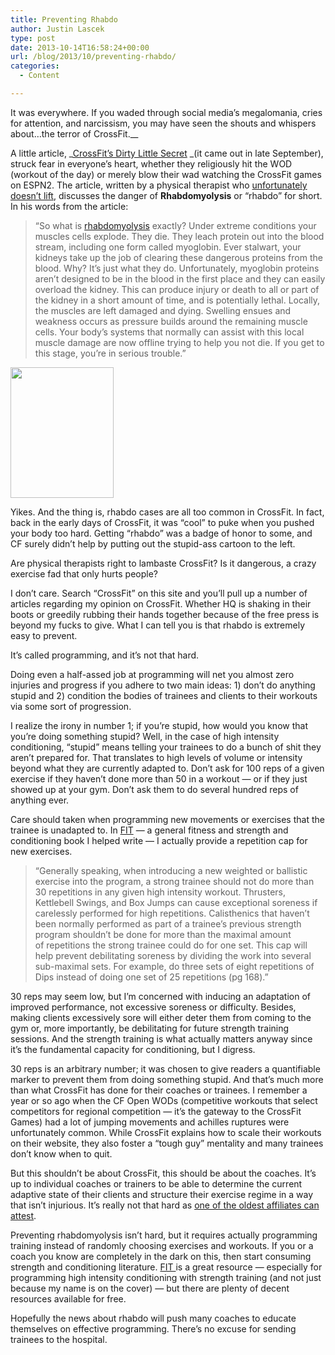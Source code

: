 ```yaml
---
title: Preventing Rhabdo
author: Justin Lascek
type: post
date: 2013-10-14T16:58:24+00:00
url: /blog/2013/10/preventing-rhabdo/
categories:
  - Content

---
```

It was everywhere. If you waded through social media&#8217;s megalomania, cries for attention, and narcissism, you may have seen the shouts and whispers about&#8230;the terror of CrossFit.__

A little article, _<a href="http://www.huffingtonpost.com/eric-robertson/crossfit-rhabdomyolysis_b_3977598.html" target="_blank">CrossFit&#8217;s Dirty Little Secret</a> _(it came out in late September), struck fear in everyone&#8217;s heart, whether they religiously hit the WOD (workout of the day) or merely blow their wad watching the CrossFit games on ESPN2. The article, written by a physical therapist who <a href="http://s.huffpost.com/contributors/eric-robertson/headshot.jpg" target="_blank">unfortunately doesn&#8217;t lift</a>, discusses the danger of **Rhabdomyolysis** or &#8220;rhabdo&#8221; for short. In his words from the article:

> &#8220;So what is <a href="http://www.nlm.nih.gov/medlineplus/ency/article/000473.htm" target="_hplink">rhabdomyolysis</a> exactly? Under extreme conditions your muscles cells explode. They die. They leach protein out into the blood stream, including one form called myoglobin. Ever stalwart, your kidneys take up the job of clearing these dangerous proteins from the blood. Why? It&#8217;s just what they do. Unfortunately, myoglobin proteins aren&#8217;t designed to be in the blood in the first place and they can easily overload the kidney. This can produce injury or death to all or part of the kidney in a short amount of time, and is potentially lethal. Locally, the muscles are left damaged and dying. Swelling ensues and weakness occurs as pressure builds around the remaining muscle cells. Your body&#8217;s systems that normally can assist with this local muscle damage are now offline trying to help you not die. If you get to this stage, you&#8217;re in serious trouble.&#8221;

[<img data-attachment-id="9671" data-permalink="/blog/2013/10/preventing-rhabdo/rhabdoclown/" data-orig-file="/2013/09/rhabdoclown.jpg" data-orig-size="275,349" data-comments-opened="1" data-image-meta="{&quot;aperture&quot;:&quot;0&quot;,&quot;credit&quot;:&quot;&quot;,&quot;camera&quot;:&quot;&quot;,&quot;caption&quot;:&quot;&quot;,&quot;created_timestamp&quot;:&quot;0&quot;,&quot;copyright&quot;:&quot;&quot;,&quot;focal_length&quot;:&quot;0&quot;,&quot;iso&quot;:&quot;0&quot;,&quot;shutter_speed&quot;:&quot;0&quot;,&quot;title&quot;:&quot;&quot;}" data-image-title="rhabdoclown" data-image-description="" data-medium-file="/2013/09/rhabdoclown-157x200.jpg" data-large-file="/2013/09/rhabdoclown.jpg" class=" wp-image-9671  alignleft" alt="" src="/2013/09/rhabdoclown.jpg" width="165" height="209" srcset="/2013/09/rhabdoclown.jpg 275w, /2013/09/rhabdoclown-118x150.jpg 118w, /2013/09/rhabdoclown-157x200.jpg 157w, /2013/09/rhabdoclown-236x300.jpg 236w" sizes="(max-width: 165px) 100vw, 165px" />][1]

Yikes. And the thing is, rhabdo cases are all too common in CrossFit. In fact, back in the early days of CrossFit, it was &#8220;cool&#8221; to puke when you pushed your body too hard. Getting &#8220;rhabdo&#8221; was a badge of honor to some, and CF surely didn&#8217;t help by putting out the stupid-ass cartoon to the left.

Are physical therapists right to lambaste CrossFit? Is it dangerous, a crazy exercise fad that only hurts people?

I don&#8217;t care. Search &#8220;CrossFit&#8221; on this site and you&#8217;ll pull up a number of articles regarding my opinion on CrossFit. Whether HQ is shaking in their boots or greedily rubbing their hands together because of the free press is beyond my fucks to give. What I can tell you is that rhabdo is extremely easy to prevent.

It&#8217;s called programming, and it&#8217;s not that hard.

Doing even a half-assed job at programming will net you almost zero injuries and progress if you adhere to two main ideas: 1) don&#8217;t do anything stupid and 2) condition the bodies of trainees and clients to their workouts via some sort of progression.

I realize the irony in number 1; if you&#8217;re stupid, how would you know that you&#8217;re doing something stupid? Well, in the case of high intensity conditioning, &#8220;stupid&#8221; means telling your trainees to do a bunch of shit they aren&#8217;t prepared for. That translates to high levels of volume or intensity beyond what they are currently adapted to. Don&#8217;t ask for 100 reps of a given exercise if they haven&#8217;t done more than 50 in a workout &#8212; or if they just showed up at your gym. Don&#8217;t ask them to do several hundred reps of anything ever.

Care should taken when programming new movements or exercises that the trainee is unadapted to. In <a href="http://www.amazon.com/Fit-Lon-Kilgore/dp/0615497063" target="_blank">FIT</a> &#8212; a general fitness and strength and conditioning book I helped write &#8212; I actually provide a repetition cap for new exercises.

> &#8220;Generally speaking, when introducing a new weighted or ballistic exercise into the program, a strong trainee should not do more than 30 repetitions in any given high intensity workout. Thrusters, Kettlebell Swings, and Box Jumps can cause exceptional soreness if carelessly performed for high repetitions. Calisthenics that haven’t been normally performed as part of a trainee’s previous strength program shouldn&#8217;t be done for more than the maximal amount of repetitions the strong trainee could do for one set. This cap will help prevent debilitating soreness by dividing the work into several sub-maximal sets. For example, do three sets of eight repetitions of Dips instead of doing one set of 25 repetitions (pg 168).&#8221;

30 reps may seem low, but I&#8217;m concerned with inducing an adaptation of improved performance, not excessive soreness or difficulty. Besides, making clients excessively sore will either deter them from coming to the gym or, more importantly, be debilitating for future strength training sessions. And the strength training is what actually matters anyway since it&#8217;s the fundamental capacity for conditioning, but I digress.

30 reps is an arbitrary number; it was chosen to give readers a quantifiable marker to prevent them from doing something stupid. And that&#8217;s much more than what CrossFit has done for their coaches or trainees. I remember a year or so ago when the CF Open WODs (competitive workouts that select competitors for regional competition &#8212; it&#8217;s the gateway to the CrossFit Games) had a lot of jumping movements and achilles ruptures were unfortunately common. While CrossFit explains how to scale their workouts on their website, they also foster a &#8220;tough guy&#8221; mentality and many trainees don&#8217;t know when to quit.

But this shouldn&#8217;t be about CrossFit, this should be about the coaches. It&#8217;s up to individual coaches or trainers to be able to determine the current adaptive state of their clients and structure their exercise regime in a way that isn&#8217;t injurious. It&#8217;s really not that hard as <a href="http://theoutlawway.com/2013/09/27/130928-2/" target="_blank">one of the oldest affiliates can attest</a>.

Preventing rhabdomyolysis isn&#8217;t hard, but it requires actually programming training instead of randomly choosing exercises and workouts. If you or a coach you know are completely in the dark on this, then start consuming strength and conditioning literature. <a href="http://www.amazon.com/Fit-Lon-Kilgore/dp/0615497063" target="_blank">FIT </a>is a great resource &#8212; especially for programming high intensity conditioning with strength training (and not just because my name is on the cover) &#8212; but there are plenty of decent resources available for free.

Hopefully the news about rhabdo will push many coaches to educate themselves on effective programming. There&#8217;s no excuse for sending trainees to the hospital.

 [1]: /2013/09/rhabdoclown.jpg
